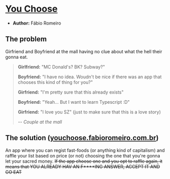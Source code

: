 # [You Choose](http://youchoose.fabioromeiro.com.br)
- **Author:** Fábio Romeiro

## The problem
Girfriend and Boyfriend at the mall having no clue about what the hell their gonna eat. 

> **Girlfriend:** "MC Donald's? BK? Subway?"
>
> **Boyfriend:** "I have no idea. Woudn't be nice if there was an app that chooses this kind of thing for you?"
>
> **Girfriend:** "I'm pretty sure that this already exists"
>
> **Boyfriend:** "Yeah... But I want to learn Typescript :D"
>
> **Girfriend:** "I love you SZ" (just to make sure that this is a love story)
>
> -- <cite>Couple at the mall</cite>

## The solution (**[youchoose.fabioromeiro.com.br](http://youchoose.fabioromeiro.com.br)**)
An app where you can regist fast-foods (or anything kind of capitalism) and raffle your list based on price (or not) choosing the one that you're gonna let your sacred money. ~~If the app choose one and you opt to raffle again, it means that YOU ALREADY HAV AN F****ING ANSWER, ACCEPT IT AND GO EAT~~
